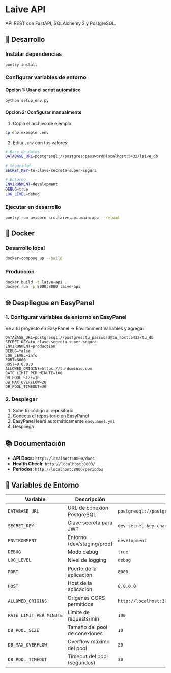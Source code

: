 # Laive API

API REST con FastAPI, SQLAlchemy 2 y PostgreSQL.

## 🚀 Desarrollo

### Instalar dependencias

```bash
poetry install
```

### Configurar variables de entorno

#### Opción 1: Usar el script automático

```bash
python setup_env.py
```

#### Opción 2: Configurar manualmente

1. Copia el archivo de ejemplo:

```bash
cp env.example .env
```

2. Edita `.env` con tus valores:

```bash
# Base de datos
DATABASE_URL=postgresql://postgres:password@localhost:5432/laive_db

# Seguridad
SECRET_KEY=tu-clave-secreta-super-segura

# Entorno
ENVIRONMENT=development
DEBUG=true
LOG_LEVEL=debug
```

### Ejecutar en desarrollo

```bash
poetry run uvicorn src.laive.api.main:app --reload
```

## 🐳 Docker

### Desarrollo local

```bash
docker-compose up --build
```

### Producción

```bash
docker build -t laive-api .
docker run -p 8000:8000 laive-api
```

## 🌐 Despliegue en EasyPanel

### 1. Configurar variables de entorno en EasyPanel

Ve a tu proyecto en EasyPanel → Environment Variables y agrega:

```
DATABASE_URL=postgresql://postgres:tu_password@tu_host:5432/tu_db
SECRET_KEY=tu-clave-secreta-super-segura
ENVIRONMENT=production
DEBUG=false
LOG_LEVEL=info
PORT=8000
HOST=0.0.0.0
ALLOWED_ORIGINS=https://tu-dominio.com
RATE_LIMIT_PER_MINUTE=100
DB_POOL_SIZE=10
DB_MAX_OVERFLOW=20
DB_POOL_TIMEOUT=30
```

### 2. Desplegar

1. Sube tu código al repositorio
2. Conecta el repositorio en EasyPanel
3. EasyPanel leerá automáticamente `easypanel.yml`
4. Despliega

## 📚 Documentación

- **API Docs:** `http://localhost:8000/docs`
- **Health Check:** `http://localhost:8000/`
- **Períodos:** `http://localhost:8000/periodos`

## 🔧 Variables de Entorno

| Variable                | Descripción                   | Valor por defecto                                        |
| ----------------------- | ----------------------------- | -------------------------------------------------------- |
| `DATABASE_URL`          | URL de conexión PostgreSQL    | `postgresql://postgres:password@localhost:5432/laive_db` |
| `SECRET_KEY`            | Clave secreta para JWT        | `dev-secret-key-change-in-production`                    |
| `ENVIRONMENT`           | Entorno (dev/staging/prod)    | `development`                                            |
| `DEBUG`                 | Modo debug                    | `true`                                                   |
| `LOG_LEVEL`             | Nivel de logging              | `debug`                                                  |
| `PORT`                  | Puerto de la aplicación       | `8000`                                                   |
| `HOST`                  | Host de la aplicación         | `0.0.0.0`                                                |
| `ALLOWED_ORIGINS`       | Orígenes CORS permitidos      | `http://localhost:3000,http://localhost:8080`            |
| `RATE_LIMIT_PER_MINUTE` | Límite de requests/min        | `100`                                                    |
| `DB_POOL_SIZE`          | Tamaño del pool de conexiones | `10`                                                     |
| `DB_MAX_OVERFLOW`       | Overflow máximo del pool      | `20`                                                     |
| `DB_POOL_TIMEOUT`       | Timeout del pool (segundos)   | `30`                                                     |
